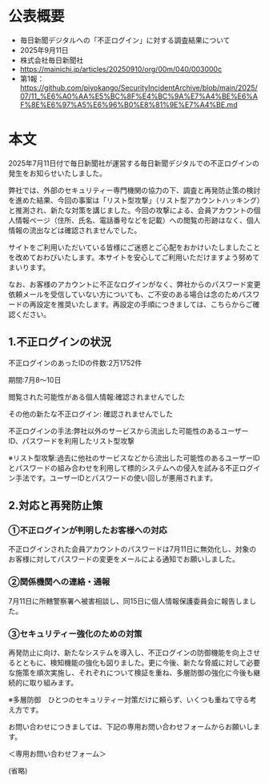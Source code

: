 # 公表概要
- 毎日新聞デジタルへの「不正ログイン」に対する調査結果について
- 2025年9月11日
- 株式会社毎日新聞社
- https://mainichi.jp/articles/20250910/org/00m/040/003000c
- 第1報：https://github.com/piyokango/SecurityIncidentArchive/blob/main/2025/07/11_%E6%A0%AA%E5%BC%8F%E4%BC%9A%E7%A4%BE%E6%AF%8E%E6%97%A5%E6%96%B0%E8%81%9E%E7%A4%BE.md

# 本文
2025年7月11日付で毎日新聞社が運営する毎日新聞デジタルでの不正ログインの発生をお知らせいたしました。

弊社では、外部のセキュリティー専門機関の協力の下、調査と再発防止策の検討を進めた結果、今回の事案は「リスト型攻撃」（リスト型アカウントハッキング）と推測され、新たな対策を講じました。今回の攻撃による、会員アカウントの個人情報ページ（住所、氏名、電話番号などを記載）への閲覧の形跡はなく、個人情報の流出などは確認されませんでした。

サイトをご利用いただいている皆様にご迷惑とご心配をおかけいたしましたことを改めておわびいたします。本サイトを安心してご利用いただけますよう努めてまいります。

なお、お客様のアカウントに不正なログインがなく、弊社からのパスワード変更依頼メールを受信していない方についても、ご不安のある場合は念のためパスワードの再設定を推奨いたします。再設定の手順につきましては、こちらからご確認ください。

## 1.不正ログインの状況
不正ログインのあったIDの件数:2万1752件

期間:7月8～10日　

閲覧された可能性がある個人情報:確認されませんでした

その他の新たな不正ログイン: 確認されませんでした

不正ログインの手法:弊社以外のサービスから流出した可能性のあるユーザーID、パスワードを利用したリスト型攻撃

※リスト型攻撃:過去に他社のサービスなどから流出した可能性のあるユーザーIDとパスワードの組み合わせを利用して標的システムへの侵入を試みる不正ログイン手法です。ユーザーIDとパスワードの使い回しが悪用されます。

## 2.対応と再発防止策
### ①不正ログインが判明したお客様への対応
不正ログインされた会員アカウントのパスワードは7月11日に無効化し、対象のお客様に対してパスワードの変更をメールによる通知でお願いしました。

### ②関係機関への連絡・通報
7月11日に所轄警察署へ被害相談し、同15日に個人情報保護委員会に報告しました。

### ③セキュリティー強化のための対策
再発防止に向け、新たなシステムを導入し、不正ログインの防御機能を向上させるとともに、検知機能の強化も図りました。更に今後、新たな脅威に対して必要な施策を順次実施し、それぞれについて検証を重ね、多層防御の強化に今後も継続的に取り組みます。

※多層防御　ひとつのセキュリティー対策だけに頼らず、いくつも重ねて守る考え方です。

お問い合わせにつきましては、下記の専用お問い合わせフォームからお願いします。

＜専用お問い合わせフォーム＞

(省略)
